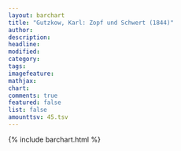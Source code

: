 ```yaml
---
layout: barchart
title: "Gutzkow, Karl: Zopf und Schwert (1844)"
author:
description:
headline:
modified:
category:
tags:
imagefeature: 
mathjax: 
chart: 
comments: true
featured: false
list: false
amounttsv: 45.tsv
---
```

{% include barchart.html %}

